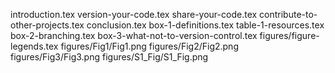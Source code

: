 introduction.tex
version-your-code.tex
share-your-code.tex
contribute-to-other-projects.tex
conclusion.tex
box-1-definitions.tex
table-1-resources.tex
box-2-branching.tex
box-3-what-not-to-version-control.tex
figures/figure-legends.tex
figures/Fig1/Fig1.png
figures/Fig2/Fig2.png
figures/Fig3/Fig3.png
figures/S1_Fig/S1_Fig.png